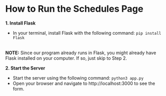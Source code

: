 # How to Run the Schedules Page
<b>1. Install Flask</b>
* In your terminal, install Flask with the following command: ```pip install Flask```

<br>
<b>NOTE:</b> Since our program already runs in Flask, you might already have Flask installed on your computer. If so, just skip to Step 2.
<br>

<b>2. Start the Server</b>
* Start the server using the following command:
```python3 app.py```
* Open your browser and navigate to http://localhost:3000 to see the form.
